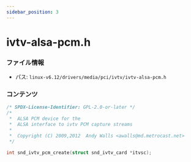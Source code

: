 ```yaml
---
sidebar_position: 3
---
```

# ivtv-alsa-pcm.h

### ファイル情報

- パス: `linux-v6.12/drivers/media/pci/ivtv/ivtv-alsa-pcm.h`

### コンテンツ

```h
/* SPDX-License-Identifier: GPL-2.0-or-later */
/*
 *  ALSA PCM device for the
 *  ALSA interface to ivtv PCM capture streams
 *
 *  Copyright (C) 2009,2012  Andy Walls <awalls@md.metrocast.net>
 */

int snd_ivtv_pcm_create(struct snd_ivtv_card *itvsc);

```
